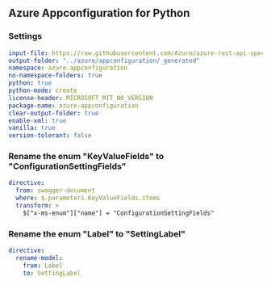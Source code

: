 ## Azure Appconfiguration for Python

### Settings
``` yaml
input-file: https://raw.githubusercontent.com/Azure/azure-rest-api-specs/c1af3ab8e803da2f40fc90217a6d023bc13b677f/specification/appconfiguration/data-plane/Microsoft.AppConfiguration/stable/2023-11-01/appconfiguration.json
output-folder: "../azure/appconfiguration/_generated"
namespace: azure.appconfiguration
no-namespace-folders: true
python: true
python-mode: create
license-header: MICROSOFT_MIT_NO_VERSION
package-name: azure-appconfiguration
clear-output-folder: true
enable-xml: true
vanilla: true
version-tolerant: false
```

### Rename the enum "KeyValueFields" to "ConfigurationSettingFields"
```yaml
directive:
  from: swagger-document
  where: $.parameters.KeyValueFields.items
  transform: >
    $["x-ms-enum"]["name"] = "ConfigurationSettingFields"
```

### Rename the enum "Label" to "SettingLabel"
```yaml
directive:
  rename-model:
    from: Label
    to: SettingLabel
```
